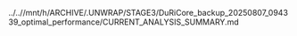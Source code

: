 ../..//mnt/h/ARCHIVE/.UNWRAP/STAGE3/DuRiCore_backup_20250807_094339_optimal_performance/CURRENT_ANALYSIS_SUMMARY.md